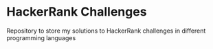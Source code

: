 HackerRank Challenges
===============

Repository to store my solutions to HackerRank challenges in different programming languages
